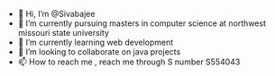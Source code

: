 - 👋 Hi, I’m @Sivabajee
- 👀 I’m currently pursuing masters in computer science at northwest missouri state university
- 🌱 I’m currently learning web development 
- 💞️ I’m looking to collaborate on  java projects 
- 📫 How to reach me , reach me through S number S554043

<!---
Sivabajee/Sivabajee is a ✨ special ✨ repository because its `README.md` (this file) appears on your GitHub profile.
You can click the Preview link to take a look at your changes.
--->
